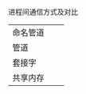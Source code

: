 进程间通信方式及对比

|  |  |  |
| --- | --- | --- |
| 命名管道 |  |  |
| 管道 |  |  |
| 套接字 |  |  |
| 共享内存 |  |  |


